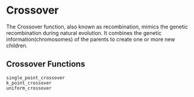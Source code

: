 # Crossover
The Crossover function, also known as recombination, mimics the genetic recombination during natural evolution. It combines the genetic information(chromosomes) of the parents to create one or more new children. 

## Crossover Functions

```@docs
single_point_crossover
k_point_crossover
uniform_crossover
```